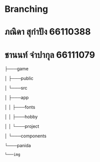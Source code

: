 # Branching
# ภณิดา สุกำปัง 66110388
# ชานนท์ จำปากุล 66111079
├───game

│   ├───public

│   └───src

│       ├───app

│       │   ├───fonts

│       │   ├───hobby

│       │   └───project

│       └───components

└───panida

    └───img
